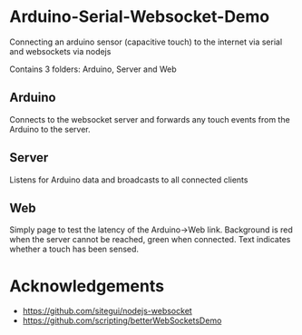 # Arduino-Serial-Websocket-Demo
Connecting an arduino sensor (capacitive touch) to the internet via serial and websockets via nodejs

Contains 3 folders: Arduino, Server and Web

## Arduino
Connects to the websocket server and forwards any touch events from the Arduino to the server.

## Server
Listens for Arduino data and broadcasts to all connected clients

## Web
Simply page to test the latency of the Arduino->Web link. Background is red when the server cannot be reached, green when connected. Text indicates whether a touch has been sensed.

# Acknowledgements
- https://github.com/sitegui/nodejs-websocket
- https://github.com/scripting/betterWebSocketsDemo

